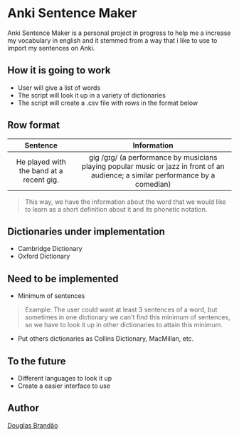 # Anki Sentence Maker

Anki Sentence Maker is a personal project in progress to help me a increase my vocabulary in english and it stemmed from a way that i like to use to import my sentences on Anki.

## How it is going to work

* User will give a list of words
* The script will look it up in a variety of dictionaries
* The script will create a .csv file with rows in the format below

## Row format

|Sentence|Information|
|:-------------:|:-------------:|
|He played with the band at a recent gig.| gig /ɡɪɡ/ (a performance by musicians playing popular music or jazz in front of an audience; a similar performance by a comedian)|

> This way, we have the information about the word that we would like to learn as a short definition about it and its phonetic notation.

## Dictionaries under implementation

* Cambridge Dictionary
* Oxford Dictionary

## Need to be implemented

* Minimum of sentences
> Example: The user could want at least 3 sentences of a word, but sometimes in one dictionary we can't find this minimum of sentences, so we have to look it up in other dictionaries to attain this minimum.
* Put others dictionaries as Collins Dictionary, MacMillan, etc.

## To the future

* Different languages to look it up
* Create a easier interface to use

## Author

[Douglas Brandão](https://github.com/douglasbrandao)